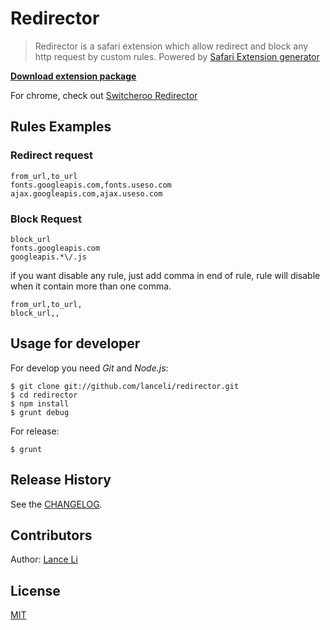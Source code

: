 # Redirector
> Redirector is a safari extension which allow redirect and block any http request by custom rules. Powered by [Safari Extension generator](https://github.com/lanceli/generator-safari-extension)

**[Download extension package](http://lanceli.github.io/redirector/redirector-latest.safariextz)**


For chrome, check out [Switcheroo Redirector](https://chrome.google.com/webstore/detail/switcheroo-redirector/cnmciclhnghalnpfhhleggldniplelbg)

## Rules Examples
### Redirect request

```
from_url,to_url
fonts.googleapis.com,fonts.useso.com
ajax.googleapis.com,ajax.useso.com
```

### Block Request
```
block_url
fonts.googleapis.com
googleapis.*\/.js
```

if you want disable any rule, just add comma in end of rule,
rule will disable when it contain more than one comma.

```
from_url,to_url,
block_url,,
```

## Usage for developer
For develop you need  _Git_ and _Node.js_:

```
$ git clone git://github.com/lanceli/redirector.git
$ cd redirector
$ npm install
$ grunt debug
```
For release:

```
$ grunt
```

## Release History
See the [CHANGELOG](CHANGELOG).

## Contributors
Author: [Lance Li](http://github.com/lanceli)

## License
[MIT](LICENSE)
